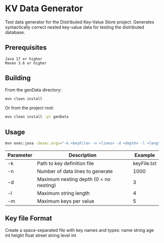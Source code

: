 # KV Data Generator

Test data generator for the Distributed Key-Value Store project. Generates syntactically correct nested key-value data for testing the distributed database.

## Prerequisites

    Java 17 or higher
    Maven 3.6 or higher

## Building

From the genData directory:
```bash
mvn clean install
```
Or from the project root:
```bash
mvn clean install -pl genData
```
## Usage
```bash
mvn exec:java -Dexec.args="-k <keyFile> -n <lines> -d <depth> -l <length> -m <keys>"
```
| Parameter | Description                            | Example     | 
|-----------|----------------------------------------|-------------|
| -k    | Path to key definition file            | keyFile.txt | 
| -n    | Number of data lines to generate       | 1000        | 
| -d    | Maximum nesting depth (0 = no nesting) | 3           | 
| -l    | Maximum string length                  | 4           |
| -m    | Maximum keys per value                 | 5           |

## Key file Format

Create a space-separated file with key names and types:
name string
age int
height float
street string
level int